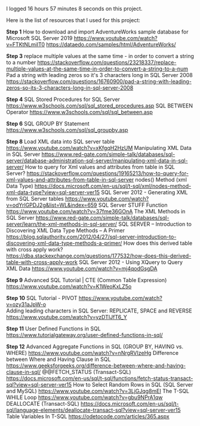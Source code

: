 I logged 16 hours	57 minutes	8 seconds on this project.

Here is the list of resources that I used for this project:

  __Step 1__
How to download and import AdventureWorks sample database for Microsoft SQL Server 2019 https://www.youtube.com/watch?v=FTKtNLmiIT0
https://dataedo.com/samples/html/AdventureWorks/

  __Step 3__
replace multiple values at the same time - in order to convert a string to a number https://stackoverflow.com/questions/23218337/replace-multiple-values-at-the-same-time-in-order-to-convert-a-string-to-a-num 
Pad a string with leading zeros so it's 3 characters long in SQL Server 2008 https://stackoverflow.com/questions/16760900/pad-a-string-with-leading-zeros-so-its-3-characters-long-in-sql-server-2008 

  __Step 4__
SQL Stored Procedures for SQL Server https://www.w3schools.com/sql/sql_stored_procedures.asp 
SQL BETWEEN Operator https://www.w3schools.com/sql/sql_between.asp

  __Step 6__
SQL GROUP BY Statement https://www.w3schools.com/sql/sql_groupby.asp

  __Step 8__
Load XML data into SQL server table https://www.youtube.com/watch?v=xKfgqH2HzUM
Manipulating XML Data in SQL Server https://www.red-gate.com/simple-talk/databases/sql-server/database-administration-sql-server/manipulating-xml-data-in-sql-server/
How to query for Xml values and attributes from table in SQL Server? https://stackoverflow.com/questions/19165213/how-to-query-for-xml-values-and-attributes-from-table-in-sql-server 
nodes() Method (xml Data Type) https://docs.microsoft.com/en-us/sql/t-sql/xml/nodes-method-xml-data-type?view=sql-server-ver15
SQL Server 2012 - Generating XML from SQL Server tables https://www.youtube.com/watch?v=odYrlGPDJ2g&list=WL&index=659 
SQL Server STUFF Function https://www.youtube.com/watch?v=37fme36GOnA 
The XML Methods in SQL Server https://www.red-gate.com/simple-talk/databases/sql-server/learn/the-xml-methods-in-sql-server/ 
SQL SERVER – Introduction to Discovering XML Data Type Methods – A Primer https://blog.sqlauthority.com/2012/04/27/sql-server-introduction-to-discovering-xml-data-type-methods-a-primer/ 
How does this derived table with cross apply work? https://dba.stackexchange.com/questions/177532/how-does-this-derived-table-with-cross-apply-work 
SQL Server 2012 - Using XQuery to Query XML Data https://www.youtube.com/watch?v=mj4qodGsgDA

  __Step 9__
Advanced SQL Tutorial | CTE (Common Table Expression) https://www.youtube.com/watch?v=K1WeoKxLZ5o 

  __Step 10__
SQL Tutorial - PIVOT https://www.youtube.com/watch?v=ozy31aJpW-o  
Adding leading characters in SQL Server: REPLICATE, SPACE and REVERSE https://www.youtube.com/watch?v=yzDTIJfT6_Y

  __Step 11__
User Defined Functions in SQL https://www.tutorialgateway.org/user-defined-functions-in-sql/ 

  __Step 12__
Advanced Aggregate Functions in SQL (GROUP BY, HAVING vs. WHERE) https://www.youtube.com/watch?v=nNrgRVIzeHg 
Difference between Where and Having Clause in SQL https://www.geeksforgeeks.org/difference-between-where-and-having-clause-in-sql/ 
@@FETCH_STATUS (Transact-SQL) https://docs.microsoft.com/en-us/sql/t-sql/functions/fetch-status-transact-sql?view=sql-server-ver15 
How to Select Random Rows in SQL (SQL Server and MySQL) https://www.youtube.com/watch?v=3LjGJqg8mEI 
The T-SQL WHILE Loop https://www.youtube.com/watch?v=gbu9NPrA1qw  
DEALLOCATE (Transact-SQL) https://docs.microsoft.com/en-us/sql/t-sql/language-elements/deallocate-transact-sql?view=sql-server-ver15 
Table Variables In T-SQL https://odetocode.com/articles/365.aspx
